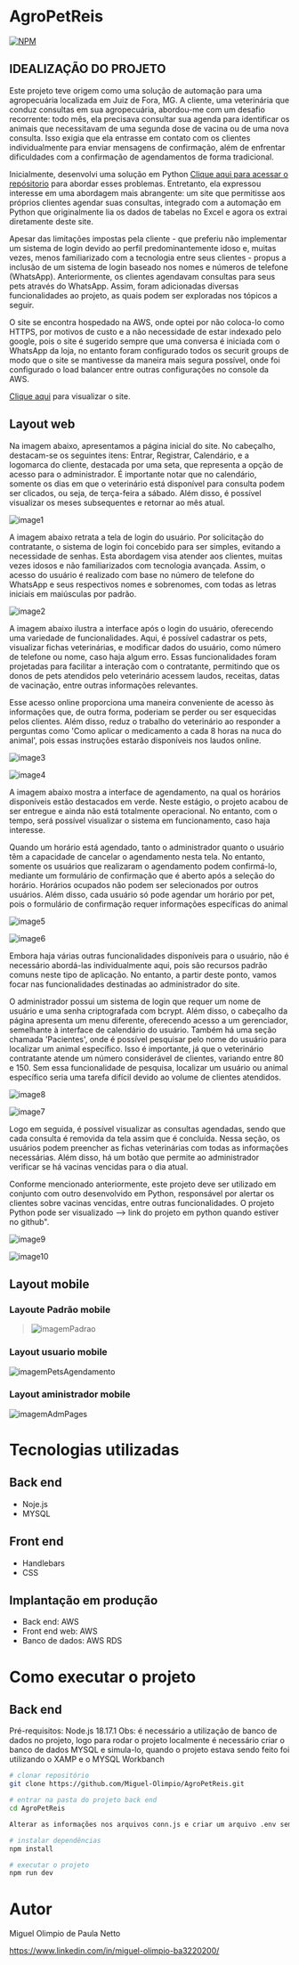 #  AgroPetReis

[![NPM](https://img.shields.io/npm/l/react)](https://github.com/Miguel-Olimpio/AgroPetReis/blob/main/LICENSE) 

## IDEALIZAÇÃO DO PROJETO
Este projeto teve origem como uma solução de automação para uma agropecuária localizada em Juiz de Fora, MG. A cliente, uma veterinária que conduz consultas em sua agropecuária, abordou-me com um desafio recorrente: todo mês, ela precisava consultar sua agenda para identificar os animais que necessitavam de uma segunda dose de vacina ou de uma nova consulta. Isso exigia que ela entrasse em contato com os clientes individualmente para enviar mensagens de confirmação, além de enfrentar dificuldades com a confirmação de agendamentos de forma tradicional.

Inicialmente, desenvolvi uma solução em Python [Clique aqui para acessar o repósitorio](AgroPetReis-1924190082.us-east-1.elb.amazonaws.com) para abordar esses problemas. Entretanto, ela expressou interesse em uma abordagem mais abrangente: um site que permitisse aos próprios clientes agendar suas consultas, integrado com a automação em Python que originalmente lia os dados de tabelas no Excel e agora os extrai diretamente deste site.

Apesar das limitações impostas pela cliente - que preferiu não implementar um sistema de login devido ao perfil predominantemente idoso e, muitas vezes, menos familiarizado com a tecnologia entre seus clientes - propus a inclusão de um sistema de login baseado nos nomes e números de telefone (WhatsApp). Anteriormente, os clientes agendavam consultas para seus pets através do WhatsApp. Assim, foram adicionadas diversas funcionalidades ao projeto, as quais podem ser exploradas nos tópicos a seguir.

O site se encontra hospedado na AWS, onde optei por não coloca-lo como HTTPS, por motivos de custo e a não necessidade de estar indexado pelo google, pois o site é sugerido sempre que uma conversa é iniciada com o WhatsApp da loja, no entanto foram configurado todos os securit groups de modo que o site se mantivesse da maneira mais segura possível, onde foi configurado o load balancer entre outras configurações no console da AWS.

[Clique aqui](AgroPetReis-1924190082.us-east-1.elb.amazonaws.com) para visualizar o site.

## Layout web
Na imagem abaixo, apresentamos a página inicial do site. No cabeçalho, destacam-se os seguintes itens: Entrar, Registrar, Calendário, e a logomarca do cliente, destacada por uma seta, que representa a opção de acesso para o administrador. É importante notar que no calendário, somente os dias em que o veterinário está disponível para consulta podem ser clicados, ou seja, de terça-feira a sábado. Além disso, é possível visualizar os meses subsequentes e retornar ao mês atual.

![image1](https://github.com/Miguel-Olimpio/AgroPetReis/assets/107503116/cbe6f012-a4d4-4bb4-b904-e02d7e2357d5)

A imagem abaixo retrata a tela de login do usuário. Por solicitação do contratante, o sistema de login foi concebido para ser simples, evitando a necessidade de senhas. Esta abordagem visa atender aos clientes, muitas vezes idosos e não familiarizados com tecnologia avançada. Assim, o acesso do usuário é realizado com base no número de telefone do WhatsApp e seus respectivos nomes e sobrenomes, com todas as letras iniciais em maiúsculas por padrão.

![image2](https://github.com/Miguel-Olimpio/AgroPetReis/assets/107503116/813590ff-06b6-4dd1-a97f-dd858a364f2f)

A imagem abaixo ilustra a interface após o login do usuário, oferecendo uma variedade de funcionalidades. Aqui, é possível cadastrar os pets, visualizar fichas veterinárias, e modificar dados do usuário, como número de telefone ou nome, caso haja algum erro. Essas funcionalidades foram projetadas para facilitar a interação com o contratante, permitindo que os donos de pets atendidos pelo veterinário acessem laudos, receitas, datas de vacinação, entre outras informações relevantes.

Esse acesso online proporciona uma maneira conveniente de acesso às informações que, de outra forma, poderiam se perder ou ser esquecidas pelos clientes. Além disso, reduz o trabalho do veterinário ao responder a perguntas como 'Como aplicar o medicamento a cada 8 horas na nuca do animal', pois essas instruções estarão disponíveis nos laudos online.

![image3](https://github.com/Miguel-Olimpio/AgroPetReis/assets/107503116/07b3c751-da01-43b6-be11-231c0a9d1c9e)

![image4](https://github.com/Miguel-Olimpio/AgroPetReis/assets/107503116/a5b41aec-cde9-4d47-842d-3e7a24448893)

A imagem abaixo mostra a interface de agendamento, na qual os horários disponíveis estão destacados em verde. Neste estágio, o projeto acabou de ser entregue e ainda não está totalmente operacional. No entanto, com o tempo, será possível visualizar o sistema em funcionamento, caso haja interesse.

Quando um horário está agendado, tanto o administrador quanto o usuário têm a capacidade de cancelar o agendamento nesta tela. No entanto, somente os usuários que realizaram o agendamento podem confirmá-lo, mediante um formulário de confirmação que é aberto após a seleção do horário. Horários ocupados não podem ser selecionados por outros usuários. Além disso, cada usuário só pode agendar um horário por pet, pois o formulário de confirmação requer informações específicas do animal

![image5](https://github.com/Miguel-Olimpio/AgroPetReis/assets/107503116/f54ef5cd-f4b1-41f9-ada8-440c3c86f853)

![image6](https://github.com/Miguel-Olimpio/AgroPetReis/assets/107503116/1ef93cf4-9939-45f3-a57f-2bf1a2b0f858)

Embora haja várias outras funcionalidades disponíveis para o usuário, não é necessário abordá-las individualmente aqui, pois são recursos padrão comuns neste tipo de aplicação. No entanto, a partir deste ponto, vamos focar nas funcionalidades destinadas ao administrador do site.

O administrador possui um sistema de login que requer um nome de usuário e uma senha criptografada com bcrypt. Além disso, o cabeçalho da página apresenta um menu diferente, oferecendo acesso a um gerenciador, semelhante à interface de calendário do usuário. Também há uma seção chamada 'Pacientes', onde é possível pesquisar pelo nome do usuário para localizar um animal específico. Isso é importante, já que o veterinário contratante atende um número considerável de clientes, variando entre 80 e 150. Sem essa funcionalidade de pesquisa, localizar um usuário ou animal específico seria uma tarefa difícil devido ao volume de clientes atendidos.

![image8](https://github.com/Miguel-Olimpio/AgroPetReis/assets/107503116/e612ba31-5eaf-4917-9268-9af4a8d75fd3)

![image7](https://github.com/Miguel-Olimpio/AgroPetReis/assets/107503116/f126ed7c-baa5-4a7a-b4af-1f40c42508dd)

Logo em seguida, é possível visualizar as consultas agendadas, sendo que cada consulta é removida da tela assim que é concluída. Nessa seção, os usuários podem preencher as fichas veterinárias com todas as informações necessárias. Além disso, há um botão que permite ao administrador verificar se há vacinas vencidas para o dia atual.

Conforme mencionado anteriormente, este projeto deve ser utilizado em conjunto com outro desenvolvido em Python, responsável por alertar os clientes sobre vacinas vencidas, entre outras funcionalidades. O projeto Python pode ser visualizado --> link do projeto em python quando estiver no github".

![image9](https://github.com/Miguel-Olimpio/AgroPetReis/assets/107503116/a45c9d2a-214a-4035-aee6-93b8ede0c83d)

![image10](https://github.com/Miguel-Olimpio/AgroPetReis/assets/107503116/e3f37233-ab2f-4b28-95ba-2f407347dfff)

## Layout mobile
### Layoute Padrão mobile
> ![imagemPadrao](https://private-user-images.githubusercontent.com/107503116/309641875-484c1b35-72d4-44f6-8c54-eea1c95237a1.png?jwt=eyJhbGciOiJIUzI1NiIsInR5cCI6IkpXVCJ9.eyJpc3MiOiJnaXRodWIuY29tIiwiYXVkIjoicmF3LmdpdGh1YnVzZXJjb250ZW50LmNvbSIsImtleSI6ImtleTUiLCJleHAiOjE3MDk1MzE1NDksIm5iZiI6MTcwOTUzMTI0OSwicGF0aCI6Ii8xMDc1MDMxMTYvMzA5NjQxODc1LTQ4NGMxYjM1LTcyZDQtNDRmNi04YzU0LWVlYTFjOTUyMzdhMS5wbmc_WC1BbXotQWxnb3JpdGhtPUFXUzQtSE1BQy1TSEEyNTYmWC1BbXotQ3JlZGVudGlhbD1BS0lBVkNPRFlMU0E1M1BRSzRaQSUyRjIwMjQwMzA0JTJGdXMtZWFzdC0xJTJGczMlMkZhd3M0X3JlcXVlc3QmWC1BbXotRGF0ZT0yMDI0MDMwNFQwNTQ3MjlaJlgtQW16LUV4cGlyZXM9MzAwJlgtQW16LVNpZ25hdHVyZT00ZjI4MjcwMWQzYzg5ZTFkNGE5MWYxZmJmMGRkYzZhNGEyMDkwMDIyOGQ1ZTE0ZjJlYmFmZjUyZTgyYzY4OWFiJlgtQW16LVNpZ25lZEhlYWRlcnM9aG9zdCZhY3Rvcl9pZD0wJmtleV9pZD0wJnJlcG9faWQ9MCJ9.zUSsUSN2Nn0JzpXFQ_T3La5KVSabFYNYiBrKrn-8X3U)

### Layout usuario mobile

![imagemPetsAgendamento](https://github.com/Miguel-Olimpio/AgroPetReis/assets/107503116/441c3901-ff57-46cb-9a2f-488130fe0ab8)

### Layout aministrador mobile

![imagemAdmPages](https://github.com/Miguel-Olimpio/AgroPetReis/assets/107503116/6d1eb433-f9ec-4625-8c9a-73733d91aa09)

# Tecnologias utilizadas
## Back end
- Noje.js
- MYSQL
## Front end
- Handlebars
- CSS
## Implantação em produção
- Back end: AWS
- Front end web: AWS
- Banco de dados: AWS RDS

# Como executar o projeto

## Back end
Pré-requisitos: Node.js 18.17.1
Obs: é necessário a utilização de banco de dados no projeto, logo para rodar o projeto localmente é necessário criar o banco de dados MYSQL e simula-lo, quando o projeto estava sendo feito foi utilizando o XAMP e o MYSQL Workbanch

```bash
# clonar repositório
git clone https://github.com/Miguel-Olimpio/AgroPetReis.git

# entrar na pasta do projeto back end
cd AgroPetReis

Alterar as informações nos arquivos conn.js e criar um arquivo .env semelhante ao arquivo .envExample e inserir os dados de seu banco de dados local ou em produção.

# instalar dependências
npm install

# executar o projeto
npm run dev
```

# Autor

Miguel Olimpio de Paula Netto

https://www.linkedin.com/in/miguel-olimpio-ba3220200/
